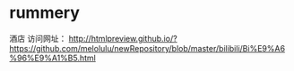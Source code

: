 # rummery
酒店
访问网址： http://htmlpreview.github.io/?https://github.com/melolulu/newRepository/blob/master/bilibili/Bi%E9%A6%96%E9%A1%B5.html
